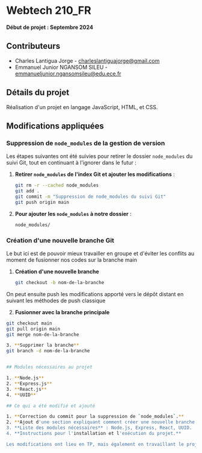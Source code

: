 # Webtech 210_FR

**Début de projet : Septembre 2024**

## Contributeurs

- Charles Lantigua Jorge - charleslantiguajorge@gmail.com
- Emmanuel Junior NGANSOM SILEU - emmanueljunior.ngansomsileu@edu.ece.fr

## Détails du projet

Réalisation d'un projet en langage JavaScript, HTML, et CSS.

## Modifications appliquées

### Suppression de `node_modules` de la gestion de version

Les étapes suivantes ont été suivies pour retirer le dossier `node_modules` du suivi Git, tout en continuant à l'ignorer dans le futur :

1. **Retirer `node_modules` de l'index Git et ajouter les modifications** :
   ```bash
   git rm -r --cached node_modules
   git add .
   git commit -m "Suppression de node_modules du suivi Git"
   git push origin main

2. **Pour ajouter les `node_modules` à notre dossier** : 
   ```bash
   node_modules/

### Création d'une nouvelle branche Git

Le but ici est de pouvoir mieux travailler en groupe et d'éviter les conflits au moment de fusionner nos codes sur la branche main 

1. **Création d'une nouvelle branche**

   ```bash 
   git checkout -b nom-de-la-branche

On peut ensuite push les modifications apporté vers le dépôt distant en suivant les méthodes de push classique 

2. **Fusionner avec la branche principale**
  ```bash
  git checkout main 
  git pull origin main 
  git merge nom-de-la-branche

3. **Supprimer la branche**
  git branch -d nom-de-la-branche


## Modules nécessaires au projet

1. **Node.js**
2. **Express.js**
3. **React.js**
4. **UUID**

## Ce qui a été modifié et ajouté

1. **Correction du commit pour la suppression de `node_modules`.**
2. **Ajout d'une section expliquant comment créer une nouvelle branche et basculer dessus.**
3. **Liste des modules nécessaires** : Node.js, Express, React, UUID.
4. **Instructions pour l'installation et l'exécution du projet.**

Les modifications ont lieu en TP, mais également en travaillant le projet en dehors des heures de cours.
